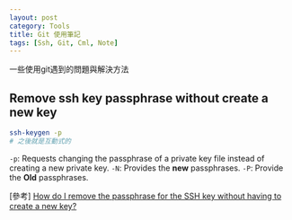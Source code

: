 ```yaml
---
layout: post
category: Tools
title: Git 使用筆記
tags: [Ssh, Git, Cml, Note]
---
```


一些使用git遇到的問題與解決方法
<!--more-->

## Remove ssh key passphrase without create a new key

``` sh
ssh-keygen -p 
# 之後就是互動式的
```

`-p`: Requests changing the passphrase of a private key file instead of creating a new private key.
`-N`: Provides the **new** passphrases.
`-P`: Provide the **Old** passphrases.

[參考] [How do I remove the passphrase for the SSH key without having to create a new key?](http://stackoverflow.com/questions/112396/how-do-i-remove-the-passphrase-for-the-ssh-key-without-having-to-create-a-new-ke)
